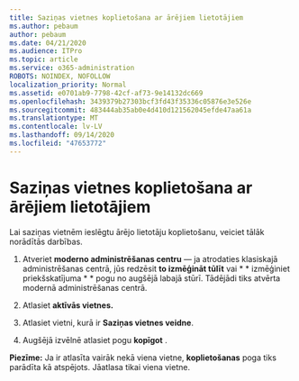 ```yaml
---
title: Saziņas vietnes koplietošana ar ārējiem lietotājiem
ms.author: pebaum
author: pebaum
ms.date: 04/21/2020
ms.audience: ITPro
ms.topic: article
ms.service: o365-administration
ROBOTS: NOINDEX, NOFOLLOW
localization_priority: Normal
ms.assetid: e0701ab9-7798-42cf-af73-9e14132dc669
ms.openlocfilehash: 3439379b27303bcf3fd43f35336c05876e3e526e
ms.sourcegitcommit: 483444ab35ab0e4d410d121562045efde47aa61a
ms.translationtype: MT
ms.contentlocale: lv-LV
ms.lasthandoff: 09/14/2020
ms.locfileid: "47653772"
---
```

# <a name="share-a-communication-site-with-external-users"></a>Saziņas vietnes koplietošana ar ārējiem lietotājiem

Lai saziņas vietnēm ieslēgtu ārējo lietotāju koplietošanu, veiciet tālāk norādītās darbības. 
  
1. Atveriet **moderno administrēšanas centru** — ja atrodaties klasiskajā administrēšanas centrā, jūs redzēsit **to izmēģināt tūlīt** vai * * izmēģiniet priekšskatījuma * * pogu no augšējā labajā stūrī. Tādējādi tiks atvērta modernā administrēšanas centrā. 
  
2. Atlasiet **aktīvās vietnes.**
  
3. Atlasiet vietni, kurā ir **Saziņas vietnes veidne**. 
  
4. Augšējā izvēlnē atlasiet pogu **kopīgot** . 
  
 **Piezīme:** Ja ir atlasīta vairāk nekā viena vietne, **koplietošanas** poga tiks parādīta kā atspējots. Jāatlasa tikai viena vietne. 
  

